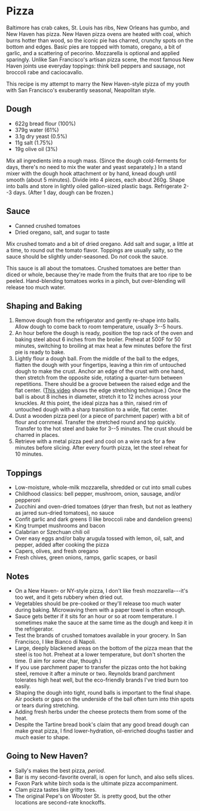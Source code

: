 # Pizza

Baltimore has crab cakes, St. Louis has ribs, New Orleans has gumbo, and New
Haven has pizza. New Haven pizza ovens are heated with coal, which burns hotter
than wood, so the iconic pie has charred, crunchy spots on the bottom and
edges. Basic pies are topped with tomato, oregano, a bit of garlic, and a
scattering of pecorino. Mozzarella is optional and applied sparingly. Unlike
San Francisco's artisan pizza scene, the most famous New Haven joints use
everyday toppings: think bell peppers and sausage, not broccoli rabe and
caciocavallo.

This recipe is my attempt to marry the New Haven-style pizza of my youth with
San Francisco's exuberantly seasonal, Neapolitan style.

## Dough

* 622g bread flour (100%)
* 379g water (61%)
* 3.1g dry yeast (0.5%)
* 11g salt (1.75%)
* 19g olive oil (3%)

Mix all ingredients into a rough mass. (Since the dough cold-ferments for days,
there's no need to mix the water and yeast separately.) In a stand mixer with
the dough hook attachment or by hand, knead dough until smooth (about 5
minutes). Divide into 4 pieces, each about 260g. Shape into balls and store in
lightly oiled gallon-sized plastic bags. Refrigerate 2--3 days. (After 1 day,
dough can be frozen.)

## Sauce

* Canned crushed tomatoes
* Dried oregano, salt, and sugar to taste

Mix crushed tomato and a bit of dried oregano. Add salt and sugar, a little at
a time, to round out the tomato flavor. Toppings are usually salty, so the
sauce should be slightly under-seasoned. Do *not* cook the sauce.

This sauce is all about the tomatoes. Crushed tomatoes are better than diced or
whole, because they're made from the fruits that are too ripe to be peeled.
Hand-blending tomatoes works in a pinch, but over-blending will release too
much water.

## Shaping and Baking

1. Remove dough from the refrigerator and gently re-shape into balls. Allow
   dough to come back to room temperature, usually 3--5 hours.
2. An hour before the dough is ready, position the top rack of the oven and
   baking steel about 6 inches from the broiler. Preheat at 500F for 50
   minutes, switching to broiling at max heat a few minutes before the first
   pie is ready to bake.
3. Lightly flour a dough ball. From the middle of the ball to the edges,
   flatten the dough with your fingertips, leaving a thin rim of untouched
   dough to make the crust. Anchor an edge of the crust with one hand, then
   stretch from the opposite side, rotating a quarter-turn between repetitions.
   There should be a groove between the raised edge and the flat center. ([This
   video](https://www.youtube.com/watch?v=GtAeKM_f2WU) shows the edge
   stretching technique.) Once the ball is about 8 inches in diameter, stretch
   it to 12 inches across your knuckles. At this point, the ideal pizza has a
   thin, raised rim of untouched dough with a sharp transition to a wide, flat
   center.
4. Dust a wooden pizza peel (or a piece of parchment paper) with a bit of flour
   and cornmeal. Transfer the stretched round and top quickly. Transfer to the
   hot steel and bake for 3--5 minutes. The crust should be charred in places.
5. Retrieve with a metal pizza peel and cool on a wire rack for a few minutes
   before slicing. After every fourth pizza, let the steel reheat for 10
   minutes.

## Toppings

* Low-moisture, whole-milk mozzarella, shredded or cut into small cubes
* Childhood classics: bell pepper, mushroom, onion, sausage, and/or pepperoni
* Zucchini and oven-dried tomatoes (dryer than fresh, but not as leathery as
  jarred sun-dried tomatoes), no sauce
* Confit garlic and dark greens (I like broccoli rabe and dandelion greens)
* King trumpet mushrooms and bacon
* Calabrian or Szechuan chili oil
* Over easy eggs and/or baby arugula tossed with lemon, oil, salt, and
  pepper, added after cooking the pizza
* Capers, olives, and fresh oregano
* Fresh chives, green onions, ramps, garlic scapes, or basil

## Notes

* On a New Haven- or NY-style pizza, I don't like fresh mozzarella---it's too
  wet, and it gets rubbery when dried out.
* Vegetables should be pre-cooked or they'll release too much water during
  baking. Microwaving them with a paper towel is often enough.
* Sauce gets better if it sits for an hour or so at room temperature. I
  sometimes make the sauce at the same time as the dough and keep it in the
  refrigerator.
* Test the brands of crushed tomatoes available in your grocery. In San
  Francisco, I like Bianco di Napoli.
* Large, deeply blackened areas on the bottom of the pizza mean that the steel
  is too hot. Preheat at a lower temperature, but don't shorten the time.
  (I aim for *some* char, though.)
* If you use parchment paper to transfer the pizzas onto the hot baking steel,
  remove it after a minute or two. Reynolds brand parchment tolerates high heat
  well, but the eco-friendly brands I've tried burn too easily.
* Shaping the dough into tight, round balls is important to the final shape.
  Air pockets or gaps on the underside of the ball often turn into thin spots or
  tears during stretching.
* Adding fresh herbs under the cheese protects them from some of the heat.
* Despite the Tartine bread book's claim that any good bread dough can make
  great pizza, I find lower-hydration, oil-enriched doughs tastier and *much*
  easier to shape.

## Going to New Haven?

* Sally's makes the best pizza, *period*.
* Bar is my second-favorite overall, is open for lunch, and also sells slices.
* Foxon Park white birch soda is the ultimate pizza accompaniment.
* Clam pizza tastes like gritty toes.
* The original Pepe's on Wooster St. is pretty good, but the other locations
  are second-rate knockoffs.
